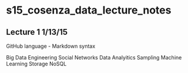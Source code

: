 # s15_cosenza_data_lecture_notes

## Lecture 1 1/13/15

GitHub language - Markdown syntax

Big Data Engineering
	Social Networks
	Data Analyitics
  	Sampling
  	Machine Learning
	Storage
		NoSQL
	
